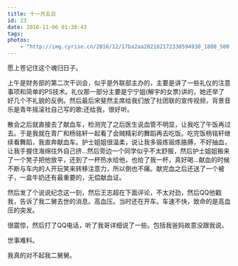 ```yaml
---
title: 十一月五日
id: 23
date: 2016-11-06 01:30:43
tags:
photos:
    - "http://img.cyrise.cn/2016/12/17ba2aa202102172330594930_1800_500.jpg"
---
```


愿上苍记住这个魂归日子。

上午是财务部的第二次干训会，似乎是外联部主办的，主要是讲了一些礼仪的注意事项和简单的PS技术。礼仪那一部分主要是宁宁姐(解宇的女票)讲的，她还举了好几个不礼貌的反例。然后最后宋斐然主席给我们放了社团联的宣传视频，背景音乐是青年摇滚社自己写的歌:还给我，很好听。

散会之后就直接去了献血车，检测完了之后医生说血管不明显，让我吃了午饭再过去。于是我就在青广和杨铭轩一起看了会贼精彩的舞蹈再去吃饭。吃完饭杨铭轩继续看舞蹈，我直奔献血车。护士姐姐很温柔，说让我多锻炼锻炼胳膊，不好抽血，让我手握住海绵往外自己挤...然后旁边一个同学似乎不太舒服，然后护士姐姐搬来了一个凳子把他放平，还到了一杯热水给他，也给了我一杯，真好喝...献血的时候不断与车内的人开玩笑来转移注意力，所以倒也不痛。献完血之后还送了一个被子，一盒牛奶还有最重要的，无偿献血证。

然后发了个说说纪念这一刻，然后王志超在下面评论，不太对劲，然后QQ他戳我，告诉了我二舅去世的消息。高血压。当时还在开车。车速不快，致命的是高血压的突发。

很震惊，然后打了QQ电话，听了我哥详细说了一些。包括我爸妈故意没跟我说。

世事难料。

我真的对不起我二舅舅。

&nbsp;